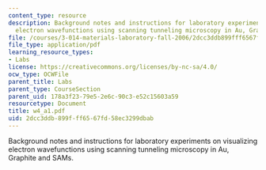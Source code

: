 ```yaml
---
content_type: resource
description: Background notes and instructions for laboratory experiments on visualizing
  electron wavefunctions using scanning tunneling microscopy in Au, Graphite and SAMs.
file: /courses/3-014-materials-laboratory-fall-2006/2dcc3ddb899fff6567fd58ec3299dbab_w4_a1.pdf
file_type: application/pdf
learning_resource_types:
- Labs
license: https://creativecommons.org/licenses/by-nc-sa/4.0/
ocw_type: OCWFile
parent_title: Labs
parent_type: CourseSection
parent_uid: 178a3f23-79e5-2e6c-90c3-e52c15603a59
resourcetype: Document
title: w4_a1.pdf
uid: 2dcc3ddb-899f-ff65-67fd-58ec3299dbab
---
```

Background notes and instructions for laboratory experiments on visualizing electron wavefunctions using scanning tunneling microscopy in Au, Graphite and SAMs.